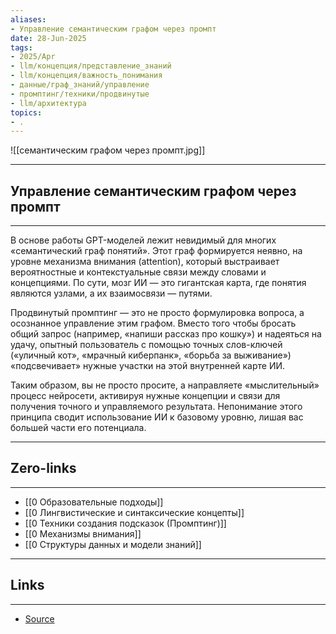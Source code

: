 ```yaml
---
aliases: 
- Управление семантическим графом через промпт 
date: 28-Jun-2025
tags:
- 2025/Apr
- llm/концепция/представление_знаний
- llm/концепция/важность_понимания
- данные/граф_знаний/управление
- промптинг/техники/продвинутые
- llm/архитектура
topics:
- .
---
```

![[семантическим графом через промпт.jpg]]

-----
##  Управление семантическим графом через промпт 
-----
В основе работы GPT-моделей лежит невидимый для многих «семантический граф понятий». Этот граф формируется неявно, на уровне механизма внимания (attention), который выстраивает вероятностные и контекстуальные связи между словами и концепциями. По сути, мозг ИИ — это гигантская карта, где понятия являются узлами, а их взаимосвязи — путями.

Продвинутый промптинг — это не просто формулировка вопроса, а осознанное управление этим графом. Вместо того чтобы бросать общий запрос (например, «напиши рассказ про кошку») и надеяться на удачу, опытный пользователь с помощью точных слов-ключей («уличный кот», «мрачный киберпанк», «борьба за выживание») «подсвечивает» нужные участки на этой внутренней карте ИИ.

Таким образом, вы не просто просите, а направляете «мыслительный» процесс нейросети, активируя нужные концепции и связи для получения точного и управляемого результата. Непонимание этого принципа сводит использование ИИ к базовому уровню, лишая вас большей части его потенциала.

---
## Zero-links
---
- [[0 Образовательные подходы]]
- [[0 Лингвистические и синтаксические концепты]]
- [[0 Техники создания подсказок (Промптинг)]]
- [[0 Механизмы внимания]]
- [[0 Структуры данных и модели знаний]]

---
## Links
---
- [Source](https://t.me/turboproject/1602)